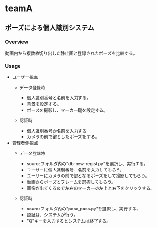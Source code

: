 # teamA

## ポーズによる個人識別システム

### Overview

動画内から複数枚切り出した静止画と登録されたポーズを比較する。

### Usage
- ユーザー視点
    - データ登録時
        - 個人識別番号と名前を入力する。
        - 背景を設定する。
        - ポーズを撮影し、マーカー鍵を設定する。

    - 認証時
        - 個人識別番号か名前を入力する
        - カメラの前で鍵としたポーズをする。
- 管理者側視点
    - データ登録時
        - sourceフォルダ内の"db-new-regist.py"を選択し、実行する。
        - ユーザーに個人識別番号、名前を入力してもらう。
        - ユーザーにカメラの前で鍵となるポーズをして撮影してもらう。
        - 動画からポーズとフレームを選択してもらう。
        - 画像が出てくるので左右のマーカーの左上と右下をクリックする。

    - 認証時
        - sourceフォルダ内の"pose_pass.py"を選択し、実行する。
        - 認証は、システムが行う。
        - "Q"キーを入力するとシステムは終了する。